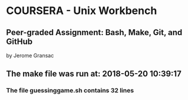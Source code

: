# COURSERA - Unix Workbench

## Peer-graded Assignment: Bash, Make, Git, and GitHub
by Jerome Gransac

## The make file was run at: 2018-05-20 10:39:17

### The file guessinggame.sh contains 32 lines 
